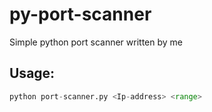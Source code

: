 # py-port-scanner
Simple python port scanner written by me

## Usage:

```py
python port-scanner.py <Ip-address> <range>
```

